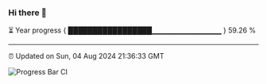 ### Hi there 👋

⏳ Year progress { █████████████████▁▁▁▁▁▁▁▁▁▁▁▁▁ } 59.26 %

---

⏰ Updated on Sun, 04 Aug 2024 21:36:33 GMT

![Progress Bar CI](https://github.com/IshwaranRudhara/GIT-ACTION/workflows/Progress%20Bar%20CI/badge.svg)
